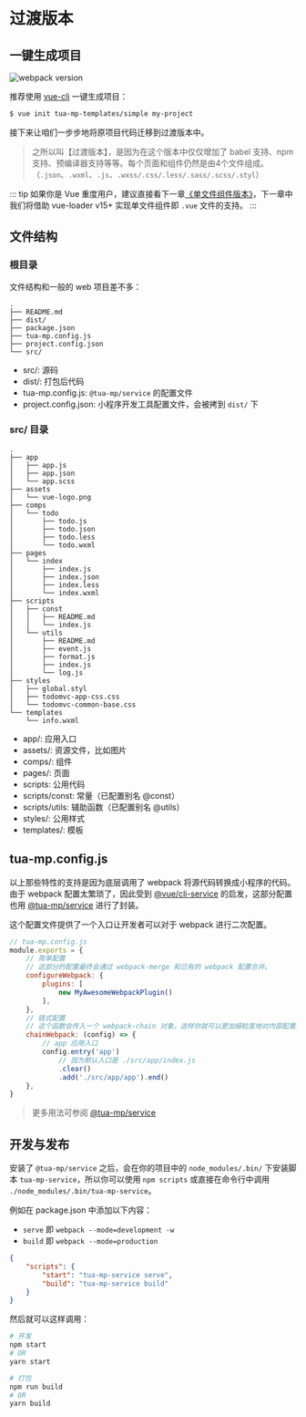 # 过渡版本
## 一键生成项目
![webpack version](https://img.shields.io/badge/webpack-%5E4.8.1-green.svg)

推荐使用 [vue-cli](https://github.com/vuejs/vue-cli) 一键生成项目：

```bash
$ vue init tua-mp-templates/simple my-project
```

接下来让咱们一步步地将原项目代码迁移到过渡版本中。

> 之所以叫【过渡版本】，是因为在这个版本中仅仅增加了 babel 支持、npm 支持、预编译器支持等等。每个页面和组件仍然是由4个文件组成。（`.json`、`.wxml`、`.js`、`.wxss/.css/.less/.sass/.scss/.styl`）

::: tip
如果你是 Vue 重度用户，建议直接看下一章[《单文件组件版本》](./vue-app.md)，下一章中我们将借助 vue-loader v15+ 实现单文件组件即 `.vue` 文件的支持。
:::

## 文件结构
### 根目录
文件结构和一般的 web 项目差不多：

```
.
├── README.md
├── dist/
├── package.json
├── tua-mp.config.js
├── project.config.json
└── src/
```

* src/: 源码
* dist/: 打包后代码
* tua-mp.config.js: `@tua-mp/service` 的配置文件
* project.config.json: 小程序开发工具配置文件，会被拷到 `dist/` 下

### src/ 目录
```
.
├── app
│   ├── app.js
│   ├── app.json
│   └── app.scss
├── assets
│   └── vue-logo.png
├── comps
│   └── todo
│       ├── todo.js
│       ├── todo.json
│       ├── todo.less
│       └── todo.wxml
├── pages
│   └── index
│       ├── index.js
│       ├── index.json
│       ├── index.less
│       └── index.wxml
├── scripts
│   ├── const
│   │   ├── README.md
│   │   └── index.js
│   └── utils
│       ├── README.md
│       ├── event.js
│       ├── format.js
│       ├── index.js
│       └── log.js
├── styles
│   ├── global.styl
│   ├── todomvc-app-css.css
│   └── todomvc-common-base.css
└── templates
    └── info.wxml
```

* app/: 应用入口
* assets/: 资源文件，比如图片
* comps/: 组件
* pages/: 页面
* scripts: 公用代码
* scripts/const: 常量（已配置别名 @const）
* scripts/utils: 辅助函数（已配置别名 @utils）
* styles/: 公用样式
* templates/: 模板

## tua-mp.config.js
以上那些特性的支持是因为底层调用了 webpack 将源代码转换成小程序的代码。由于 webpack 配置太繁琐了，因此受到 [@vue/cli-service](https://github.com/vuejs/vue-cli/tree/dev/packages/%40vue/cli-service) 的启发，这部分配置也用 [@tua-mp/service](https://github.com/tuateam/tua-mp-service) 进行了封装。

这个配置文件提供了一个入口让开发者可以对于 webpack 进行二次配置。

```js
// tua-mp.config.js
module.exports = {
    // 简单配置
    // 这部分的配置最终会通过 webpack-merge 和已有的 webpack 配置合并。
    configureWebpack: {
        plugins: [
            new MyAwesomeWebpackPlugin()
        ],
    },
    // 链式配置
    // 这个函数会传入一个 webpack-chain 对象，这样你就可以更加细粒度地对内部配置进行任意自定义修改。
    chainWebpack: (config) => {
        // app 应用入口
        config.entry('app')
            // 因为默认入口是 ./src/app/index.js
            .clear()
            .add('./src/app/app').end()
    },
}
```

> 更多用法可参阅 [@tua-mp/service](../tua-mp-service/)

## 开发与发布
安装了 `@tua-mp/service` 之后，会在你的项目中的 `node_modules/.bin/` 下安装脚本 `tua-mp-service`，所以你可以使用 `npm scripts` 或直接在命令行中调用 `./node_modules/.bin/tua-mp-service`。

例如在 package.json 中添加以下内容：

* `serve` 即 `webpack --mode=development -w`
* `build` 即 `webpack --mode=production`

```json
{
    "scripts": {
        "start": "tua-mp-service serve",
        "build": "tua-mp-service build"
    }
}
```

然后就可以这样调用：

```bash
# 开发
npm start
# OR
yarn start

# 打包
npm run build
# OR
yarn build
```
